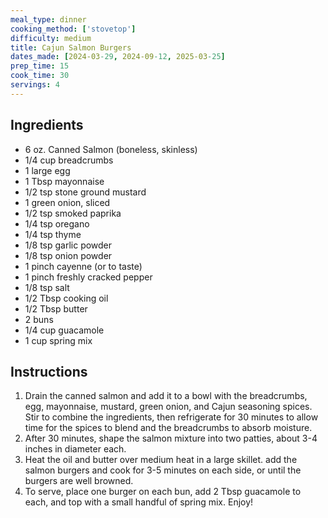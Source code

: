 ```yaml
---
meal_type: dinner
cooking_method: ['stovetop']
difficulty: medium
title: Cajun Salmon Burgers
dates_made: [2024-03-29, 2024-09-12, 2025-03-25]
prep_time: 15
cook_time: 30
servings: 4
---
```


## Ingredients

- 6 oz. Canned Salmon (boneless, skinless)
- 1/4 cup breadcrumbs
- 1 large egg
- 1 Tbsp mayonnaise
- 1/2 tsp stone ground mustard
- 1 green onion, sliced
- 1/2 tsp smoked paprika
- 1/4 tsp oregano
- 1/4 tsp thyme
- 1/8 tsp garlic powder
- 1/8 tsp onion powder
- 1 pinch cayenne (or to taste)
- 1 pinch freshly cracked pepper
- 1/8 tsp salt
- 1/2 Tbsp cooking oil
- 1/2 Tbsp butter
- 2 buns
- 1/4 cup guacamole
- 1 cup spring mix

## Instructions

1. Drain the canned salmon and add it to a bowl with the breadcrumbs, egg, mayonnaise, mustard, green onion, and Cajun seasoning spices. Stir to combine the ingredients, then refrigerate for 30 minutes to allow time for the spices to blend and the breadcrumbs to absorb moisture.
2. After 30 minutes, shape the salmon mixture into two patties, about 3-4 inches in diameter each.
3. Heat the oil and butter over medium heat in a large skillet. add the salmon burgers and cook for 3-5 minutes on each side, or until the burgers are well browned.
4. To serve, place one burger on each bun, add 2 Tbsp guacamole to each, and top with a small handful of spring mix. Enjoy!
